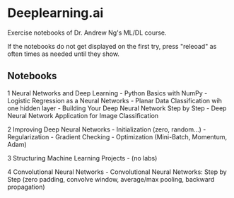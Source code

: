 # Deeplearning.ai
 Exercise notebooks of Dr. Andrew Ng's ML/DL course.
 
 If the notebooks do not get displayed on the first try, press "releoad" as often times as needed until they show.

## Notebooks

1 Neural Networks and Deep Learning
	- Python Basics with NumPy
	- Logistic Regression as a Neural Networks
	- Planar Data Classification wih one hidden layer
	- Building Your Deep Neural Network Step by Step
	- Deep Neural Network Application for Image Classification

2 Improving Deep Neural Networks
	- Initialization (zero, random...)
	- Regularization
	- Gradient Checking
	- Optimization (Mini-Batch, Momentum, Adam)
	
3 Structuring Machine Learning Projects
	- (no labs)

4 Convolutional Neural Networks
	- Convolutional Neural Networks: Step by Step (zero padding, convolve window, average/max pooling, backward propagation)
